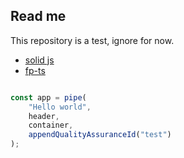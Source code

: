 ## Read me

This repository is a test, ignore for now.

- [solid js](https://github.com/solidjs)
- [fp-ts](https://github.com/gcanti/fp-ts)


```ts

const app = pipe(
    "Hello world",
    header,
    container,
    appendQualityAssuranceId("test")
);

```
